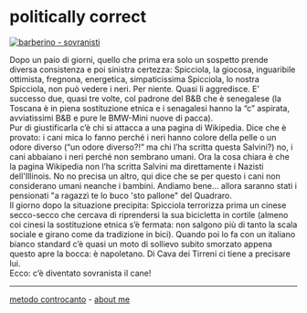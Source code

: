 # politically correct

[![](https://live.staticflickr.com/65535/51791908867_208b5823fb_c.jpg "barberino - sovranisti")](https://flic.kr/s/aHBqjzwAJ2)  

Dopo un paio di giorni, quello che prima era solo un sospetto prende diversa consistenza e poi sinistra certezza: Spicciola, la giocosa, inguaribile ottimista, fregnona, energetica, simpaticissima Spicciola, lo nostra  Spicciola, non può vedere i neri. Per niente. Quasi li aggredisce.  E’ successo due, quasi tre volte, col padrone del B&B che è senegalese (la Toscana è in piena sostituzione etnica e i senagalesi hanno la “c” aspirata, avviatissimi B&B e pure le BMW-Mini nuove di pacca).  
Pur di giustificarla c’è chi si attacca a una pagina di Wikipedia. Dice che è provato: i cani mica lo fanno perché i neri hanno colore della pelle o un odore diverso (“un odore diverso?!” ma chi l’ha scritta questa Salvini?) no, i cani abbaiano i neri perché non sembrano umani. Ora la cosa chiara è che la pagina Wikipedia non l’ha scritta Salvini ma direttamente i Nazisti dell'Illinois. No no precisa un altro, qui dice che se per questo i cani non considerano umani neanche i bambini. Andiamo bene... allora saranno stati i pensionati "a ragazzì te lo buco 'sto pallone" del Quadraro.  
Il giorno dopo la situazione precipita: Spicciola terrorizza prima un cinese secco-secco che cercava di riprendersi la sua bicicletta in cortile (almeno coi cinesi la sostituzione etnica s’è fermata: non salgono più di tanto la scala sociale e girano come da tradizione in bici). Quando poi lo fa con un italiano bianco standard c’è quasi un moto di sollievo subito smorzato appena questo apre la bocca: è napoletano. Di Cava dei Tirreni ci tiene a precisare lui.   
Ecco: c’è diventato sovranista il cane!  

---   
[metodo controcanto](https://cacioman.github.io/controcanto000.html) - [about me](https://about.me/cacioman)  
